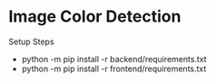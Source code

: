# Image Color Detection
Setup Steps
- python -m pip install -r backend/requirements.txt
- python -m pip install -r frontend/requirements.txt